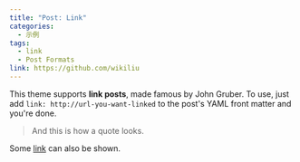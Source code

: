 ```yaml
---
title: "Post: Link"
categories:
  - 示例
tags:
  - link
  - Post Formats
link: https://github.com/wikiliu
---
```


This theme supports **link posts**, made famous by John Gruber. To use, just add `link: http://url-you-want-linked` to the post's YAML front matter and you're done.

> And this is how a quote looks.

Some [link](#) can also be shown.
